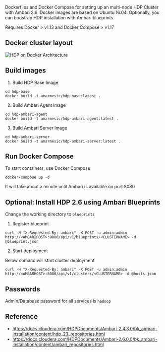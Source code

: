 Dockerfiles and Docker Compose for setting up an multi-node HDP Cluster with Ambari 2.6. Docker images are based on Ubuntu 16.04. Optionally, you can boostrap HDP installation with Ambari blueprints.

Requires Docker > v1.13 and Docker Compose > v1.17

## Docker cluster layout
![HDP on Docker Architecture](assets/docker.png)

## Build images

1. Build HDP Base Image
```
cd hdp-base
docker build -t amarmesic/hdp-base:latest .
```

2. Build Ambari Agent Image
```
cd hdp-ambari-agent
docker build -t amarmesic/hdp-ambari-agent:latest .
```

3. Build Ambari Server Image
```
cd hdp-ambari-server
docker build -t amarmesic/hdp-ambari-server:latest .
```

## Run Docker Compose
To start containers, use Docker Compose
```
docker-compose up -d
```
It will take about a minute until Ambari is available on port 8080

## Optional: Install HDP 2.6 using Ambari Blueprints
Change the working directory to `blueprints`

1. Register blueprint
```
curl -H "X-Requested-By: ambari" -X POST -u admin:admin http://<AMBARIHOST>:8080/api/v1/blueprints/<CLUSTERNAME> -d @blueprint.json
```

2. Start deployment

Below comand will start cluster deployment

```
curl -H "X-Requested-By: ambari" -X POST -u admin:admin http://<AMBARHOST>:8080/api/v1/clusters/<CLUSTERNAME> -d @hosts.json
```

## Passwords

Admin/Database password for all services is `hadoop`

## Reference

* https://docs.cloudera.com/HDPDocuments/Ambari-2.4.3.0/bk_ambari-installation/content/hdp_23_repositories.html
* https://docs.cloudera.com/HDPDocuments/Ambari-2.6.0.0/bk_ambari-installation/content/ambari_repositories.html

